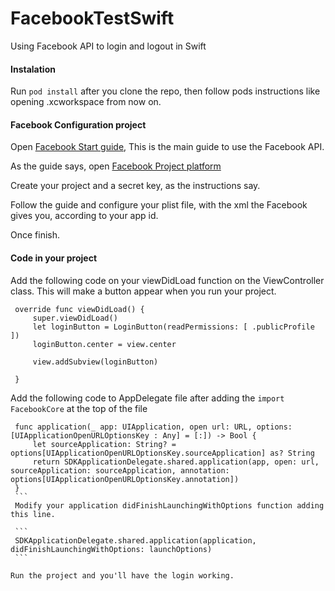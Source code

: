 # FacebookTestSwift
Using Facebook API to login and logout in Swift

#### Instalation

Run `pod install` after you clone the repo, then follow pods instructions like opening .xcworkspace from now on.

#### Facebook Configuration project
 
Open [Facebook Start guide](https://developers.facebook.com/docs/ios/getting-started/), This is the main guide to use the Facebook API.

As the guide says, open [Facebook Project platform](https://developers.facebook.com/apps)

Create your project and a secret key, as the instructions say.

Follow the guide and configure your plist file, with the xml the Facebook gives you, according to your app id.

Once finish.


#### Code in your project

  Add the following code on your viewDidLoad function on the ViewController class. This will make a button appear when you run your project.
   ```
    override func viewDidLoad() {
        super.viewDidLoad()
        let loginButton = LoginButton(readPermissions: [ .publicProfile ])
        loginButton.center = view.center
        
        view.addSubview(loginButton)
        
    }
   
   ```
   
   Add the following code to AppDelegate file after adding the `import FacebookCore` at the top of the file
   ```
    func application(_ app: UIApplication, open url: URL, options: [UIApplicationOpenURLOptionsKey : Any] = [:]) -> Bool {
        let sourceApplication: String? = options[UIApplicationOpenURLOptionsKey.sourceApplication] as? String
        return SDKApplicationDelegate.shared.application(app, open: url, sourceApplication: sourceApplication, annotation: options[UIApplicationOpenURLOptionsKey.annotation])
    }
    ```
    Modify your application didFinishLaunchingWithOptions function adding this line.
    
    ```
    SDKApplicationDelegate.shared.application(application, didFinishLaunchingWithOptions: launchOptions)
    ```

Run the project and you'll have the login working.
